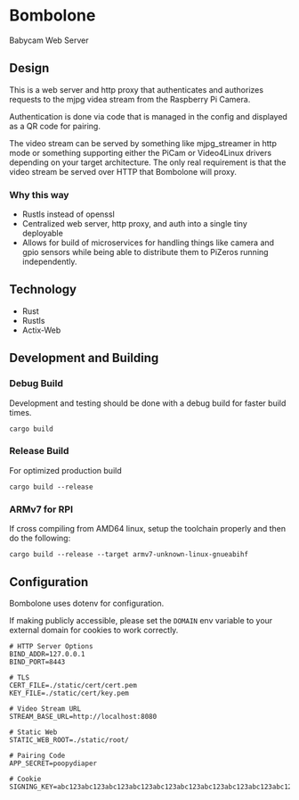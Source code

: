 # Bombolone
Babycam Web Server

## Design
This is a web server and http proxy that authenticates and authorizes requests to the mjpg videa stream from the Raspberry Pi Camera. 

Authentication is done via code that is managed in the config and displayed as a QR code for pairing. 

The video stream can be served by something like mjpg_streamer in http mode or something supporting either the PiCam or Video4Linux drivers depending on your target architecture. The only real requirement is that the video stream be served over HTTP that Bombolone will proxy. 

### Why this way
- Rustls instead of openssl
- Centralized web server, http proxy, and auth into a single tiny deployable 
- Allows for build of microservices for handling things like camera and gpio sensors while being able to distribute them to PiZeros running independently. 

## Technology
- Rust
- Rustls
- Actix-Web

## Development and Building

### Debug Build
Development and testing should be done with a debug build for faster build times. 
```shell script
cargo build 
```

### Release Build
For optimized production build
```shell script
cargo build --release
```

### ARMv7 for RPI 
If cross compiling from AMD64 linux, setup the toolchain properly and then do the following:
```shell script
cargo build --release --target armv7-unknown-linux-gnueabihf
```

## Configuration
Bombolone uses dotenv for configuration. 

If making publicly accessible, please set the `DOMAIN` env variable to your external domain for cookies to work correctly. 

```shell script
# HTTP Server Options
BIND_ADDR=127.0.0.1
BIND_PORT=8443

# TLS
CERT_FILE=./static/cert/cert.pem
KEY_FILE=./static/cert/key.pem

# Video Stream URL
STREAM_BASE_URL=http://localhost:8080

# Static Web
STATIC_WEB_ROOT=./static/root/

# Pairing Code
APP_SECRET=poopydiaper

# Cookie
SIGNING_KEY=abc123abc123abc123abc123abc123abc123abc123abc123abc123abc123

```

